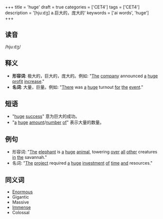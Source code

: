 +++
title = 'huge'
draft = true
categories = ['CET4']
tags = ['CET4']
description = '[hjuːdʒ] a.巨大的，庞大的'
keywords = ['ai words', 'huge']
+++

## 读音
/hjuːdʒ/

## 释义
- **形容词**: 极大的，巨大的，庞大的。例如: "[The](/zh/post/the/) [company](/zh/post/company/) announced [a](/zh/post/a/) [huge](/zh/post/huge/) [profit](/zh/post/profit/) [increase](/zh/post/increase/)."
- **名词**: 大量，巨量。例如: "[There](/zh/post/there/) was [a](/zh/post/a/) [huge](/zh/post/huge/) turnout [for](/zh/post/for/) [the](/zh/post/the/) [event](/zh/post/event/)."

## 短语
- "[huge](/zh/post/huge/) [success](/zh/post/success/)" 意为巨大的成功。
- "[a](/zh/post/a/) [huge](/zh/post/huge/) [amount](/zh/post/amount/)/[number](/zh/post/number/) [of](/zh/post/of/)" 表示大量的数量。

## 例句
- 形容词: "[The](/zh/post/the/) [elephant](/zh/post/elephant/) is [a](/zh/post/a/) [huge](/zh/post/huge/) [animal](/zh/post/animal/), towering [over](/zh/post/over/) [all](/zh/post/all/) [other](/zh/post/other/) creatures [in](/zh/post/in/) [the](/zh/post/the/) savannah."
- 名词: "[The](/zh/post/the/) [project](/zh/post/project/) required [a](/zh/post/a/) [huge](/zh/post/huge/) [investment](/zh/post/investment/) [of](/zh/post/of/) [time](/zh/post/time/) [and](/zh/post/and/) resources."

## 同义词
- [Enormous](/zh/post/enormous/)
- Gigantic
- Massive
- [Immense](/zh/post/immense/)
- Colossal
